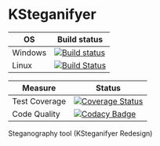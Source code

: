 KSteganifyer
============
OS | Build status
------|--------
Windows | [![Build status](https://ci.appveyor.com/api/projects/status/jf04on0pvaq6w4ng?svg=true)](https://ci.appveyor.com/project/kelibiano/ksteganifyer)
Linux | [![Build Status](https://travis-ci.org/kelibiano/KSteganifyer.svg?branch=master)](https://travis-ci.org/kelibiano/KSteganifyer)

Measure | Status
------|--------
Test Coverage | [![Coverage Status](https://coveralls.io/repos/github/kelibiano/KSteganifyer/badge.svg?branch=master)](https://coveralls.io/github/kelibiano/KSteganifyer?branch=master)
Code Quality | [![Codacy Badge](https://api.codacy.com/project/badge/Grade/f0b0d1891d3d4bd0840cf5466e76dfef)](https://www.codacy.com/app/yacine.hs/KSteganifyer?utm_source=github.com&amp;utm_medium=referral&amp;utm_content=kelibiano/KSteganifyer&amp;utm_campaign=Badge_Grade)

Steganography tool (KSteganifyer Redesign)
